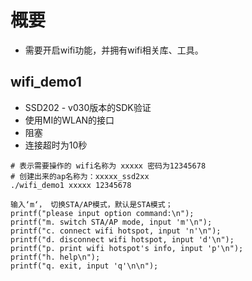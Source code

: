 # 概要
- 需要开启wifi功能，并拥有wifi相关库、工具。

## wifi_demo1
-  SSD202 - v030版本的SDK验证
-  使用MI的WLAN的接口
-  阻塞
-  连接超时为10秒

```shell
# 表示需要操作的 wifi名称为 xxxxx 密码为12345678
# 创建出来的ap名称为：xxxxx_ssd2xx
./wifi_demo1 xxxxx 12345678

输入‘m‘， 切换STA/AP模式，默认是STA模式；
printf("please input option command:\n");
printf("m. switch STA/AP mode, input 'm'\n");
printf("c. connect wifi hotspot, input 'n'\n");
printf("d. disconnect wifi hotspot, input 'd'\n");
printf("p. print wifi hotspot's info, input 'p'\n");
printf("h. help\n");
printf("q. exit, input 'q'\n\n");
```
